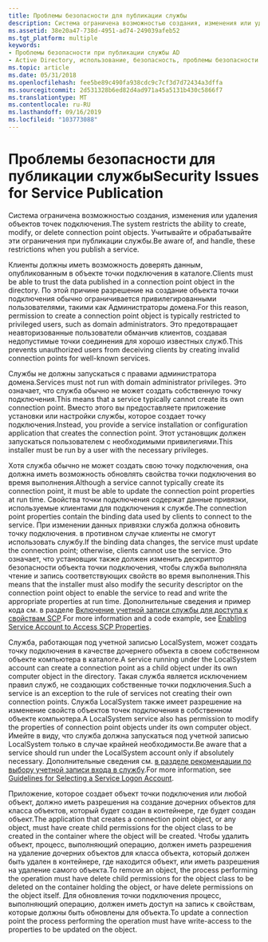 ```yaml
---
title: Проблемы безопасности для публикации службы
description: Система ограничена возможностью создания, изменения или удаления объектов точек подключения. Учитывайте и обрабатывайте эти ограничения при публикации службы.
ms.assetid: 38e20a47-738d-4951-ad74-249039afeb52
ms.tgt_platform: multiple
keywords:
- Проблемы безопасности при публикации службы AD
- Active Directory, использование, безопасность, проблемы безопасности публикации служб
ms.topic: article
ms.date: 05/31/2018
ms.openlocfilehash: fee5be89c490fa938cdc9c7cf3d7d72434a3dffa
ms.sourcegitcommit: 2d531328b6ed82d4ad971a45a5131b430c5866f7
ms.translationtype: MT
ms.contentlocale: ru-RU
ms.lasthandoff: 09/16/2019
ms.locfileid: "103773088"
---
```

# <a name="security-issues-for-service-publication"></a><span data-ttu-id="59ca2-106">Проблемы безопасности для публикации службы</span><span class="sxs-lookup"><span data-stu-id="59ca2-106">Security Issues for Service Publication</span></span>

<span data-ttu-id="59ca2-107">Система ограничена возможностью создания, изменения или удаления объектов точек подключения.</span><span class="sxs-lookup"><span data-stu-id="59ca2-107">The system restricts the ability to create, modify, or delete connection point objects.</span></span> <span data-ttu-id="59ca2-108">Учитывайте и обрабатывайте эти ограничения при публикации службы.</span><span class="sxs-lookup"><span data-stu-id="59ca2-108">Be aware of, and handle, these restrictions when you publish a service.</span></span>

<span data-ttu-id="59ca2-109">Клиенты должны иметь возможность доверять данным, опубликованным в объекте точки подключения в каталоге.</span><span class="sxs-lookup"><span data-stu-id="59ca2-109">Clients must be able to trust the data published in a connection point object in the directory.</span></span> <span data-ttu-id="59ca2-110">По этой причине разрешение на создание объекта точки подключения обычно ограничивается привилегированными пользователями, такими как Администраторы домена.</span><span class="sxs-lookup"><span data-stu-id="59ca2-110">For this reason, permission to create a connection point object is typically restricted to privileged users, such as domain administrators.</span></span> <span data-ttu-id="59ca2-111">Это предотвращает неавторизованные пользователи обманчив клиентов, создавая недопустимые точки соединения для хорошо известных служб.</span><span class="sxs-lookup"><span data-stu-id="59ca2-111">This prevents unauthorized users from deceiving clients by creating invalid connection points for well-known services.</span></span>

<span data-ttu-id="59ca2-112">Службы не должны запускаться с правами администратора домена.</span><span class="sxs-lookup"><span data-stu-id="59ca2-112">Services must not run with domain administrator privileges.</span></span> <span data-ttu-id="59ca2-113">Это означает, что служба обычно не может создать собственную точку подключения.</span><span class="sxs-lookup"><span data-stu-id="59ca2-113">This means that a service typically cannot create its own connection point.</span></span> <span data-ttu-id="59ca2-114">Вместо этого вы предоставляете приложение установки или настройки службы, которое создает точку подключения.</span><span class="sxs-lookup"><span data-stu-id="59ca2-114">Instead, you provide a service installation or configuration application that creates the connection point.</span></span> <span data-ttu-id="59ca2-115">Этот установщик должен запускаться пользователем с необходимыми привилегиями.</span><span class="sxs-lookup"><span data-stu-id="59ca2-115">This installer must be run by a user with the necessary privileges.</span></span>

<span data-ttu-id="59ca2-116">Хотя служба обычно не может создать свою точку подключения, она должна иметь возможность обновлять свойства точки подключения во время выполнения.</span><span class="sxs-lookup"><span data-stu-id="59ca2-116">Although a service cannot typically create its connection point, it must be able to update the connection point properties at run time.</span></span> <span data-ttu-id="59ca2-117">Свойства точки подключения содержат данные привязки, используемые клиентами для подключения к службе.</span><span class="sxs-lookup"><span data-stu-id="59ca2-117">The connection point properties contain the binding data used by clients to connect to the service.</span></span> <span data-ttu-id="59ca2-118">При изменении данных привязки служба должна обновить точку подключения. в противном случае клиенты не смогут использовать службу.</span><span class="sxs-lookup"><span data-stu-id="59ca2-118">If the binding data changes, the service must update the connection point; otherwise, clients cannot use the service.</span></span> <span data-ttu-id="59ca2-119">Это означает, что установщик также должен изменить дескриптор безопасности объекта точки подключения, чтобы служба выполняла чтение и запись соответствующих свойств во время выполнения.</span><span class="sxs-lookup"><span data-stu-id="59ca2-119">This means that the installer must also modify the security descriptor on the connection point object to enable the service to read and write the appropriate properties at run time.</span></span> <span data-ttu-id="59ca2-120">Дополнительные сведения и пример кода см. в разделе [Включение учетной записи службы для доступа к свойствам SCP](enabling-service-account-to-access-scp-properties.md).</span><span class="sxs-lookup"><span data-stu-id="59ca2-120">For more information and a code example, see [Enabling Service Account to Access SCP Properties](enabling-service-account-to-access-scp-properties.md).</span></span>

<span data-ttu-id="59ca2-121">Служба, работающая под учетной записью LocalSystem, может создать точку подключения в качестве дочернего объекта в своем собственном объекте компьютера в каталоге.</span><span class="sxs-lookup"><span data-stu-id="59ca2-121">A service running under the LocalSystem account can create a connection point as a child object under its own computer object in the directory.</span></span> <span data-ttu-id="59ca2-122">Такая служба является исключением правил служб, не создающих собственные точки подключения.</span><span class="sxs-lookup"><span data-stu-id="59ca2-122">Such a service is an exception to the rule of services not creating their own connection points.</span></span> <span data-ttu-id="59ca2-123">Служба LocalSystem также имеет разрешение на изменение свойств объектов точек подключения в собственном объекте компьютера.</span><span class="sxs-lookup"><span data-stu-id="59ca2-123">A LocalSystem service also has permission to modify the properties of connection point objects under its own computer object.</span></span> <span data-ttu-id="59ca2-124">Имейте в виду, что служба должна запускаться под учетной записью LocalSystem только в случае крайней необходимости.</span><span class="sxs-lookup"><span data-stu-id="59ca2-124">Be aware that a service should run under the LocalSystem account only if absolutely necessary.</span></span> <span data-ttu-id="59ca2-125">Дополнительные сведения см. [в разделе рекомендации по выбору учетной записи входа в службу](guidelines-for-selecting-a-service-logon-account.md).</span><span class="sxs-lookup"><span data-stu-id="59ca2-125">For more information, see [Guidelines for Selecting a Service Logon Account](guidelines-for-selecting-a-service-logon-account.md).</span></span>

<span data-ttu-id="59ca2-126">Приложение, которое создает объект точки подключения или любой объект, должно иметь разрешения на создание дочерних объектов для класса объектов, который будет создан в контейнере, где будет создан объект.</span><span class="sxs-lookup"><span data-stu-id="59ca2-126">The application that creates a connection point object, or any object, must have create child permissions for the object class to be created in the container where the object will be created.</span></span> <span data-ttu-id="59ca2-127">Чтобы удалить объект, процесс, выполняющий операцию, должен иметь разрешения на удаление дочерних объектов для класса объекта, который должен быть удален в контейнере, где находится объект, или иметь разрешения на удаление самого объекта.</span><span class="sxs-lookup"><span data-stu-id="59ca2-127">To remove an object, the process performing the operation must have delete child permissions for the object class to be deleted on the container holding the object, or have delete permissions on the object itself.</span></span> <span data-ttu-id="59ca2-128">Для обновления точки подключения процесс, выполняющий операцию, должен иметь доступ на запись к свойствам, которые должны быть обновлены для объекта.</span><span class="sxs-lookup"><span data-stu-id="59ca2-128">To update a connection point the process performing the operation must have write-access to the properties to be updated on the object.</span></span>

 

 




